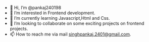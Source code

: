 - 👋 Hi, I’m @pankaj240198
- 👀 I’m interested in Frontend development.
- 🌱 I’m currently learning Javascript,Html and Css.
- 💞️ I’m looking to collaborate on some exciting projects on frontend projects.
- 📫 How to reach me  via mail singhpankaj.2401@gmail.com.

<!---
pankaj240198/pankaj240198 is a ✨ special ✨ repository because its `README.md` (this file) appears on your GitHub profile.
You can click the Preview link to take a look at your changes.
--->
